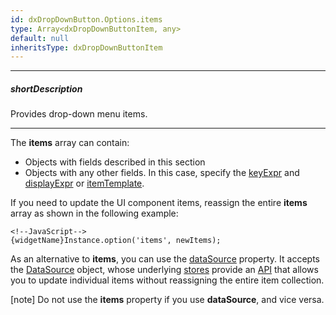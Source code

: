 ```yaml
---
id: dxDropDownButton.Options.items
type: Array<dxDropDownButtonItem, any>
default: null
inheritsType: dxDropDownButtonItem
---
```

---
##### shortDescription
Provides drop-down menu items.

---
The **items** array can contain:

- Objects with fields described in this section
- Objects with any other fields. In this case, specify the [keyExpr](/api-reference/10%20UI%20Components/dxDropDownButton/1%20Configuration/keyExpr.md '/Documentation/ApiReference/UI_Components/dxDropDownButton/Configuration/#keyExpr') and [displayExpr](/api-reference/10%20UI%20Components/dxDropDownButton/1%20Configuration/displayExpr.md '/Documentation/ApiReference/UI_Components/dxDropDownButton/Configuration/#displayExpr') or [itemTemplate](/api-reference/10%20UI%20Components/dxDropDownButton/1%20Configuration/itemTemplate.md '/Documentation/ApiReference/UI_Components/dxDropDownButton/Configuration/#itemTemplate').

If you need to update the UI component items, reassign the entire **items** array as shown in the following example:

    <!--JavaScript-->
    {widgetName}Instance.option('items', newItems);

As an alternative to **items**, you can use the [dataSource](/api-reference/10%20UI%20Components/dxDropDownButton/1%20Configuration/dataSource.md '{basewidgetpath}/Configuration/#dataSource') property. It accepts the [DataSource](/api-reference/30%20Data%20Layer/DataSource '/Documentation/ApiReference/Data_Layer/DataSource/') object, whose underlying [stores](/concepts/70%20Data%20Binding/5%20Data%20Layer/1%20Creating%20DataSource/3%20What%20Are%20Stores.md '/Documentation/Guide/Data_Binding/Data_Layer/#Creating_DataSource/What_Are_Stores') provide an [API](/concepts/70%20Data%20Binding/5%20Data%20Layer/3%20Data%20Modification/0%20Data%20Modification.md '/Documentation/Guide/Data_Binding/Data_Layer/#Data_Modification') that allows you to update individual items without reassigning the entire item collection.

[note] Do not use the **items** property if you use **dataSource**, and vice versa.